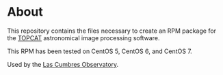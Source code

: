 About
=====

This repository contains the files necessary to create an RPM package for the
[TOPCAT](http://www.star.bris.ac.uk/~mbt/topcat/) astronomical image processing
software.

This RPM has been tested on CentOS 5, CentOS 6, and CentOS 7.

Used by the [Las Cumbres Observatory](https://lco.global/).
